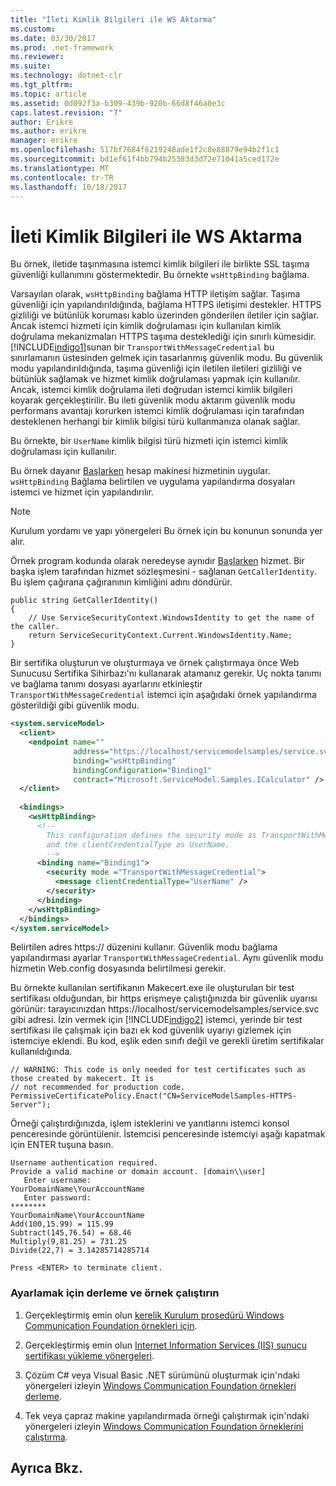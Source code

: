 ```yaml
---
title: "İleti Kimlik Bilgileri ile WS Aktarma"
ms.custom: 
ms.date: 03/30/2017
ms.prod: .net-framework
ms.reviewer: 
ms.suite: 
ms.technology: dotnet-clr
ms.tgt_pltfrm: 
ms.topic: article
ms.assetid: 0d092f3a-b309-439b-920b-66d8f46a0e3c
caps.latest.revision: "7"
author: Erikre
ms.author: erikre
manager: erikre
ms.openlocfilehash: 517bf7684f6219248ade1f2c8e88879e94b2f1c1
ms.sourcegitcommit: bd1ef61f4bb794b25383d3d72e71041a5ced172e
ms.translationtype: MT
ms.contentlocale: tr-TR
ms.lasthandoff: 10/18/2017
---
```

# <a name="ws-transport-with-message-credential"></a>İleti Kimlik Bilgileri ile WS Aktarma
Bu örnek, iletide taşınmasına istemci kimlik bilgileri ile birlikte SSL taşıma güvenliği kullanımını göstermektedir. Bu örnekte `wsHttpBinding` bağlama.  
  
 Varsayılan olarak, `wsHttpBinding` bağlama HTTP iletişim sağlar. Taşıma güvenliği için yapılandırıldığında, bağlama HTTPS iletişimi destekler. HTTPS gizliliği ve bütünlük koruması kablo üzerinden gönderilen iletiler için sağlar. Ancak istemci hizmeti için kimlik doğrulaması için kullanılan kimlik doğrulama mekanizmaları HTTPS taşıma desteklediği için sınırlı kümesidir. [!INCLUDE[indigo1](../../../../includes/indigo1-md.md)]sunan bir `TransportWithMessageCredential` bu sınırlamanın üstesinden gelmek için tasarlanmış güvenlik modu. Bu güvenlik modu yapılandırıldığında, taşıma güvenliği için iletilen iletileri gizliliği ve bütünlük sağlamak ve hizmet kimlik doğrulaması yapmak için kullanılır. Ancak, istemci kimlik doğrulama ileti doğrudan istemci kimlik bilgileri koyarak gerçekleştirilir. Bu ileti güvenlik modu aktarım güvenlik modu performans avantajı korurken istemci kimlik doğrulaması için tarafından desteklenen herhangi bir kimlik bilgisi türü kullanmanıza olanak sağlar.  
  
 Bu örnekte, bir `UserName` kimlik bilgisi türü hizmeti için istemci kimlik doğrulaması için kullanılır.  
  
 Bu örnek dayanır [Başlarken](../../../../docs/framework/wcf/samples/getting-started-sample.md) hesap makinesi hizmetinin uygular. `wsHttpBinding` Bağlama belirtilen ve uygulama yapılandırma dosyaları istemci ve hizmet için yapılandırılır.  
  
> [!NOTE]
>  Kurulum yordamı ve yapı yönergeleri Bu örnek için bu konunun sonunda yer alır.  
  
 Örnek program kodunda olarak neredeyse aynıdır [Başlarken](../../../../docs/framework/wcf/samples/getting-started-sample.md) hizmet. Bir başka işlem tarafından hizmet sözleşmesini - sağlanan `GetCallerIdentity`. Bu işlem çağırana çağıranının kimliğini adını döndürür.  
  
```  
public string GetCallerIdentity()  
{  
    // Use ServiceSecurityContext.WindowsIdentity to get the name of the caller.  
    return ServiceSecurityContext.Current.WindowsIdentity.Name;  
}  
```  
  
 Bir sertifika oluşturun ve oluşturmaya ve örnek çalıştırmaya önce Web Sunucusu Sertifika Sihirbazı'nı kullanarak atamanız gerekir. Uç nokta tanımı ve bağlama tanımı dosyası ayarlarını etkinleştir `TransportWithMessageCredential` istemci için aşağıdaki örnek yapılandırma gösterildiği gibi güvenlik modu.  
  
```xml  
<system.serviceModel>  
  <client>  
    <endpoint name=""  
              address="https://localhost/servicemodelsamples/service.svc"   
              binding="wsHttpBinding"   
              bindingConfiguration="Binding1"   
              contract="Microsoft.ServiceModel.Samples.ICalculator" />  
  </client>  
  
  <bindings>  
    <wsHttpBinding>  
      <!--   
        This configuration defines the security mode as TransportWithMessageCredential.  
        and the clientCredentialType as UserName.  
        -->  
      <binding name="Binding1">  
        <security mode ="TransportWithMessageCredential">  
          <message clientCredentialType="UserName" />  
        </security>  
      </binding>  
    </wsHttpBinding>  
  </bindings>  
</system.serviceModel>  
```  
  
 Belirtilen adres https:// düzenini kullanır. Güvenlik modu bağlama yapılandırması ayarlar `TransportWithMessageCredential`. Aynı güvenlik modu hizmetin Web.config dosyasında belirtilmesi gerekir.  
  
 Bu örnekte kullanılan sertifikanın Makecert.exe ile oluşturulan bir test sertifikası olduğundan, bir https erişmeye çalıştığınızda bir güvenlik uyarısı görünür: tarayıcınızdan https://localhost/servicemodelsamples/service.svc gibi adresi. İzin vermek için [!INCLUDE[indigo2](../../../../includes/indigo2-md.md)] istemci, yerinde bir test sertifikası ile çalışmak için bazı ek kod güvenlik uyarıyı gizlemek için istemciye eklendi. Bu kod, eşlik eden sınıfı değil ve gerekli üretim sertifikalar kullanıldığında.  
  
```  
// WARNING: This code is only needed for test certificates such as those created by makecert. It is   
// not recommended for production code.  
PermissiveCertificatePolicy.Enact("CN=ServiceModelSamples-HTTPS-Server");  
```  
  
 Örneği çalıştırdığınızda, işlem isteklerini ve yanıtlarını istemci konsol penceresinde görüntülenir. İstemcisi penceresinde istemciyi aşağı kapatmak için ENTER tuşuna basın.  
  
```  
Username authentication required.  
Provide a valid machine or domain account. [domain\\user]  
   Enter username:   
YourDomainName\YourAccountName  
   Enter password:   
********  
YourDomainName\YourAccountName  
Add(100,15.99) = 115.99  
Subtract(145,76.54) = 68.46  
Multiply(9,81.25) = 731.25  
Divide(22,7) = 3.14285714285714  
  
Press <ENTER> to terminate client.  
```  
  
### <a name="to-set-up-build-and-run-the-sample"></a>Ayarlamak için derleme ve örnek çalıştırın  
  
1.  Gerçekleştirmiş emin olun [kerelik Kurulum prosedürü Windows Communication Foundation örnekleri için](../../../../docs/framework/wcf/samples/one-time-setup-procedure-for-the-wcf-samples.md).  
  
2.  Gerçekleştirmiş emin olun [Internet Information Services (IIS) sunucu sertifikası yükleme yönergeleri](../../../../docs/framework/wcf/samples/iis-server-certificate-installation-instructions.md).  
  
3.  Çözüm C# veya Visual Basic .NET sürümünü oluşturmak için'ndaki yönergeleri izleyin [Windows Communication Foundation örnekleri derleme](../../../../docs/framework/wcf/samples/building-the-samples.md).  
  
4.  Tek veya çapraz makine yapılandırmada örneği çalıştırmak için'ndaki yönergeleri izleyin [Windows Communication Foundation örneklerini çalıştırma](../../../../docs/framework/wcf/samples/running-the-samples.md).  
  
## <a name="see-also"></a>Ayrıca Bkz.
